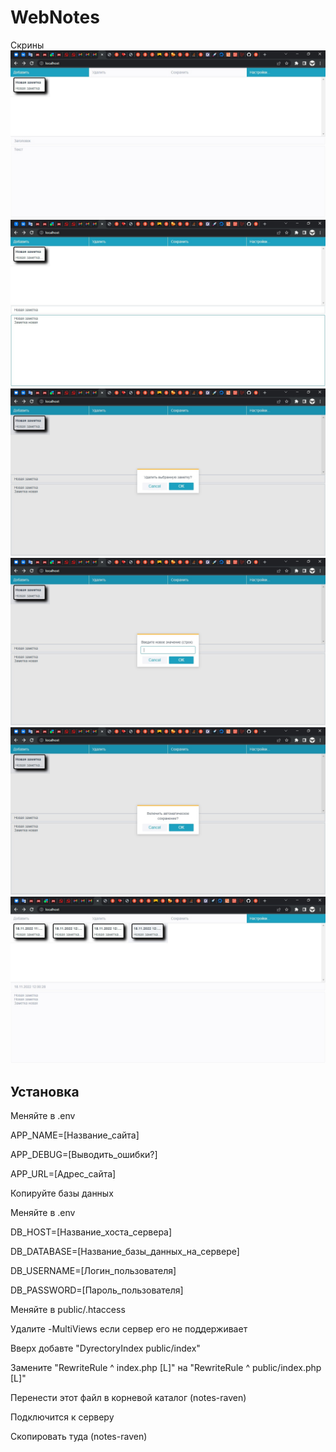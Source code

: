 # WebNotes
Скрины
![screenshot1](img/1.jpg) 
![screenshot2](img/2.jpg) 
![screenshot3](img/3.jpg) 
![screenshot4](img/4.jpg) 
![screenshot5](img/5.jpg) 
![screenshot6](img/6.jpg) 

## Установка
Меняйте в .env

APP_NAME=[Название_сайта]

APP_DEBUG=[Выводить_ошибки?]

APP_URL=[Адрес_сайта]


Копируйте базы данных

Меняйте в .env

DB_HOST=[Название_хоста_сервера]

DB_DATABASE=[Название_базы_данных_на_сервере]

DB_USERNAME=[Логин_пользователя]

DB_PASSWORD=[Пароль_пользователя]


Меняйте в public/.htaccess

Удалите -MultiViews если сервер его не поддерживает

Вверх добавте "DyrectoryIndex public/index"

Замените "RewriteRule ^ index.php [L]" на "RewriteRule ^ public/index.php [L]"

Перенести этот файл в корневой каталог (notes-raven)

Подключится к серверу

Скопировать туда (notes-raven)